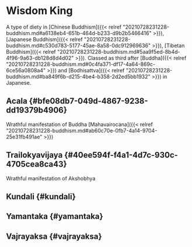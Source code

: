 # Wisdom King


A type of diety in [Chinese Buddhism]({{< relref "20210728231228-buddhism.md#a6138eb4-651b-464d-b233-d9b2b5466416" >}}), [Japanese Buddhism]({{< relref "20210728231228-buddhism.md#c530d783-5177-45ae-8a58-0dc912969636" >}}), [Tibetan
Buddhism]({{< relref "20210728231228-buddhism.md#5aa9f5ed-8b4d-4f96-9a63-db128d8d4d02" >}}).
Classed as third after [Buddha]({{< relref "20210728231228-buddhism.md#0c4fa371-df17-4a64-869c-6ce56a0808a4" >}}) and [Bodhisattva]({{< relref "20210728231228-buddhism.md#ba849f6b-d215-4be4-b358-2d2ed5bb1932" >}}) in Japanese.


## Acala {#bfe08db7-049d-4867-9238-dd19379b4906}

Wrathful manifestation of Buddha [Mahavairocana]({{< relref "20210728231228-buddhism.md#ab60c70e-0fb7-4a14-9704-25e31fb491ae" >}})


## Trailokyavijaya {#40ee594f-f4a1-4d7c-930c-4705cea8ca43}

Wrathful manifestation of Akshobhya


## Kundali {#kundali}


## Yamantaka {#yamantaka}


## Vajrayaksa {#vajrayaksa}
